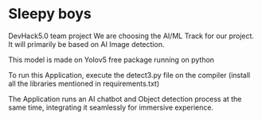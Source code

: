 # Sleepy boys
 DevHack5.0 team project
 We are choosing the AI/ML Track for our project. It will primarily be based on AI Image detection.

This model is made on Yolov5 free package running on python

To run this Application, execute the detect3.py file on the compiler (install all the libraries mentioned in requirements.txt)

The Application runs an AI chatbot and Object detection process at the same time, integrating it seamlessly for immersive experience.
